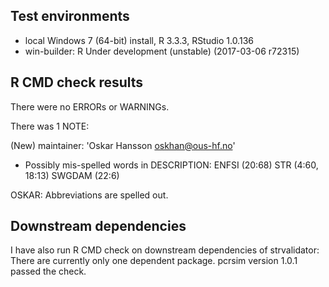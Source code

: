 ## Test environments
* local Windows 7 (64-bit) install, R 3.3.3, RStudio 1.0.136
* win-builder: R Under development (unstable) (2017-03-06 r72315)

## R CMD check results
There were no ERRORs or WARNINGs. 

There was 1 NOTE:

(New) maintainer: 'Oskar Hansson <oskhan@ous-hf.no>'

* Possibly mis-spelled words in DESCRIPTION:
  ENFSI (20:68)
  STR (4:60, 18:13)
  SWGDAM (22:6)

OSKAR: Abbreviations are spelled out.

## Downstream dependencies
I have also run R CMD check on downstream dependencies of strvalidator:
There are currently only one dependent package.
pcrsim version 1.0.1 passed the check.